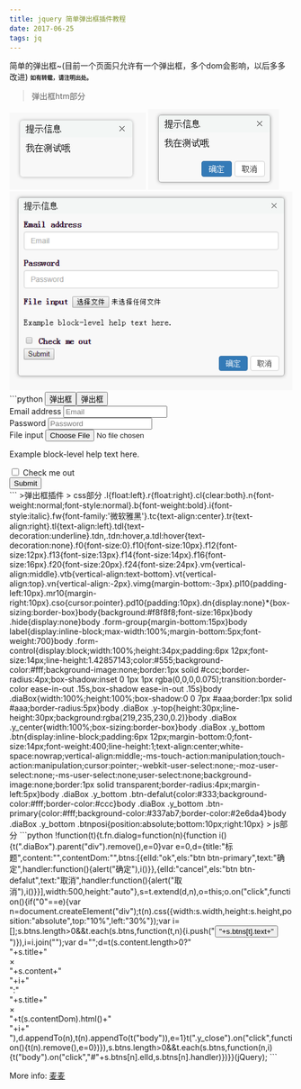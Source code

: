 ```yaml
---
title: jquery 简单弹出框插件教程
date: 2017-06-25
tags: jq
---
```

简单的弹出框~(目前一个页面只允许有一个弹出框，多个dom会影响，以后多多改进)
<font size=1>**如有转载，请注明出处。**</font>
><i class="icon-cloud"></i>弹出框htm部分
<img src="https://github.com/maimai123/maimai123.github.io/blob/master/img/5.png?raw=true" />
<img src="https://github.com/maimai123/maimai123.github.io/blob/master/img/65.png?raw=true" />
<img src="https://github.com/maimai123/maimai123.github.io/blob/master/img/36.png?raw=true" />
 ```python
 <!DOCTYPE html>
 <html lang="en">
 <head>
   <meta charset="UTF-8">
   <title>dialog弹出框</title>
   <link rel="stylesheet" href="../build/css/a.css"/>
   <script src="http://www.lanrenzhijia.com/ajaxjs/jquery.min.js"></script>
   <script type="text/javascript" src="../build/js/a.js"></script>

 </head>
 <body>
   <button id="btn">弹出框</button><button id="btn1">弹出框</button>
   <form id="formAdd" class="hide">
     <div class="form-group">
       <label for="exampleInputEmail1">Email address</label>
       <input type="email" class="form-control" id="exampleInputEmail1" placeholder="Email">
     </div>
     <div class="form-group">
       <label for="exampleInputPassword1">Password</label>
       <input type="password" class="form-control" id="exampleInputPassword1" placeholder="Password">
     </div>
     <div class="form-group">
       <label for="exampleInputFile">File input</label>
       <input type="file" id="exampleInputFile">
       <p class="help-block">Example block-level help text here.</p>
     </div>
     <div class="checkbox">
       <label>
         <input type="checkbox"> Check me out
       </label>
     </div>
     <button type="submit" class="btn btn-default">Submit</button>
   </form>
   <script type="text/javascript">
     $(document).ready(function(){
       $("#btn").dialog({
         width :500,
         // height:120,
         title : "提示信息",
         //content :"我在测试哦",
         contentDom :"#formAdd"
       });
     });
   </script>
 </body>
 </html>
```
<!--more-->
><i class="icon-cloud"></i>弹出框插件
> css部分
.l{float:left}.r{float:right}.cl{clear:both}.n{font-weight:normal;font-style:normal}.b{font-weight:bold}.i{font-style:italic}.fw{font-family:'微软雅黑'}.tc{text-align:center}.tr{text-align:right}.tl{text-align:left}.tdl{text-decoration:underline}.tdn,.tdn:hover,a.tdl:hover{text-decoration:none}.f0{font-size:0}.f10{font-size:10px}.f12{font-size:12px}.f13{font-size:13px}.f14{font-size:14px}.f16{font-size:16px}.f20{font-size:20px}.f24{font-size:24px}.vm{vertical-align:middle}.vtb{vertical-align:text-bottom}.vt{vertical-align:top}.vn{vertical-align:-2px}.vimg{margin-bottom:-3px}.pl10{padding-left:10px}.mr10{margin-right:10px}.cso{cursor:pointer}.pd10{padding:10px}.dn{display:none}*{box-sizing:border-box}body{background:#f8f8f8;font-size:16px}body .hide{display:none}body .form-group{margin-bottom:15px}body label{display:inline-block;max-width:100%;margin-bottom:5px;font-weight:700}body .form-control{display:block;width:100%;height:34px;padding:6px 12px;font-size:14px;line-height:1.42857143;color:#555;background-color:#fff;background-image:none;border:1px solid #ccc;border-radius:4px;box-shadow:inset 0 1px 1px rgba(0,0,0,0.075);transition:border-color ease-in-out .15s,box-shadow ease-in-out .15s}body .diaBox{width:100%;height:100%;box-shadow:0 0 7px #aaa;border:1px solid #aaa;border-radius:5px}body .diaBox .y-top{height:30px;line-height:30px;background:rgba(219,235,230,0.2)}body .diaBox .y_center{width:100%;box-sizing:border-box}body .diaBox .y_bottom .btn{display:inline-block;padding:6px 12px;margin-bottom:0;font-size:14px;font-weight:400;line-height:1;text-align:center;white-space:nowrap;vertical-align:middle;-ms-touch-action:manipulation;touch-action:manipulation;cursor:pointer;-webkit-user-select:none;-moz-user-select:none;-ms-user-select:none;user-select:none;background-image:none;border:1px solid transparent;border-radius:4px;margin-left:5px}body .diaBox .y_bottom .btn-defalut{color:#333;background-color:#fff;border-color:#ccc}body .diaBox .y_bottom .btn-primary{color:#fff;background-color:#337ab7;border-color:#2e6da4}body .diaBox .y_bottom .btnposi{position:absolute;bottom:10px;right:10px}
> js部分
 ```python
!function(t){t.fn.dialog=function(n){function i(){t(".diaBox").parent("div").remove(),e=0}var e=0,d={title:"标题",content:"",contentDom:"",btns:[{elId:"ok",els:"btn btn-primary",text:"确定",handler:function(){alert("确定"),i()}},{elId:"cancel",els:"btn btn-defalut",text:"取消",handler:function(){alert("取消"),i()}}],width:500,height:"auto"},s=t.extend(d,n),o=this;o.on("click",function(){if("0"==e){var n=document.createElement("div");t(n).css({width:s.width,height:s.height,position:"absolute",top:"10%",left:"30%"});var i=[];s.btns.length>0&&t.each(s.btns,function(t,n){i.push("<button id='"+s.btns[t].elId+"' class='"+s.btns[t].els+"'>"+s.btns[t].text+"</button>")}),i=i.join("");var d="";d=t(s.content.length>0?"<div class='diaBox'><div class='y-top'><div class='l pl10'>"+s.title+"</div><div class='r mr10 y_close cso'> × </div></div><div class='pd10 y_center'>"+s.content+"</div><div class='pd10 y_bottom'><div class='r btnposi'>"+i+"</div></div></div>":"<div class='diaBox'><div class='y-top'><div class='l pl10'>"+s.title+"</div><div class='r mr10 y_close cso'> × </div></div><div class='pd10 y_center'>"+t(s.contentDom).html()+"</div><div class='pd10 y_bottom'><div class='r btnposi'>"+i+"</div></div></div>"),d.appendTo(n),t(n).appendTo(t("body")),e=1}t(".y_close").on("click",function(){t(n).remove(),e=0})}),s.btns.length>0&&t.each(s.btns,function(n,i){t("body").on("click","#"+s.btns[n].elId,s.btns[n].handler)})}}(jQuery);
  ```



More info: [麦麦](maimai123.github.io)
